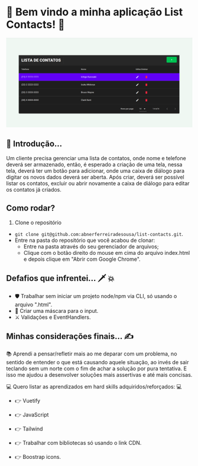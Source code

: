 # 🚀 Bem vindo a minha aplicação List Contacts! 🚀

![alt text](https://raw.githubusercontent.com/abnerferreiradesousa/list-contacts/main/plproj.png)

## 🥱 Introdução...

Um cliente precisa gerenciar uma lista de contatos, onde nome e telefone deverá ser
armazenado, então, é esperado a criação de uma tela, nessa tela, deverá ter um botão para adicionar,
onde uma caixa de diálogo para digitar os novos dados deverá ser aberta. Após criar, deverá ser
possível listar os contatos, excluir ou abrir novamente a caixa de diálogo para editar os contatos já
criados.

## Como rodar?

  1. Clone o repositório

  - `git clone git@github.com:abnerferreiradesousa/list-contacts.git`.
  - Entre na pasta do repositório que você acabou de clonar:
    - Entre na pasta através do seu gerenciador de arquivos;
    - Clique com o botão direito do mouse em cima do arquivo index.html e depois clique em "Abrir com Google Chrome".

## Defafios que infrentei...  🗡️ 💥 

* 🛡️ Trabalhar sem iniciar um projeto node/npm via CLI, só usando o arquivo ".html".
* 🥊 Criar uma máscara para o input.
* ⚔️ Validações e EventHandlers.

## Minhas considerações finais... ✍️

📚 Aprendi a pensar/refletir mais ao me deparar com um problema, no sentido de entender o que está causando aquele situação, ao invés de sair teclando sem um norte com o fim de achar a solução por pura tentativa. E isso me ajudou a desenvolver soluções mais assertivas e até mais concisas.

💻 Quero listar as aprendizados em hard skills adquiridos/reforçados: 💻

* 👉 Vuetify

* 👉 JavaScript

* 👉 Tailwind

* 👉 Trabalhar com bibliotecas só usando o link CDN.

* 👉 Boostrap icons.
 
